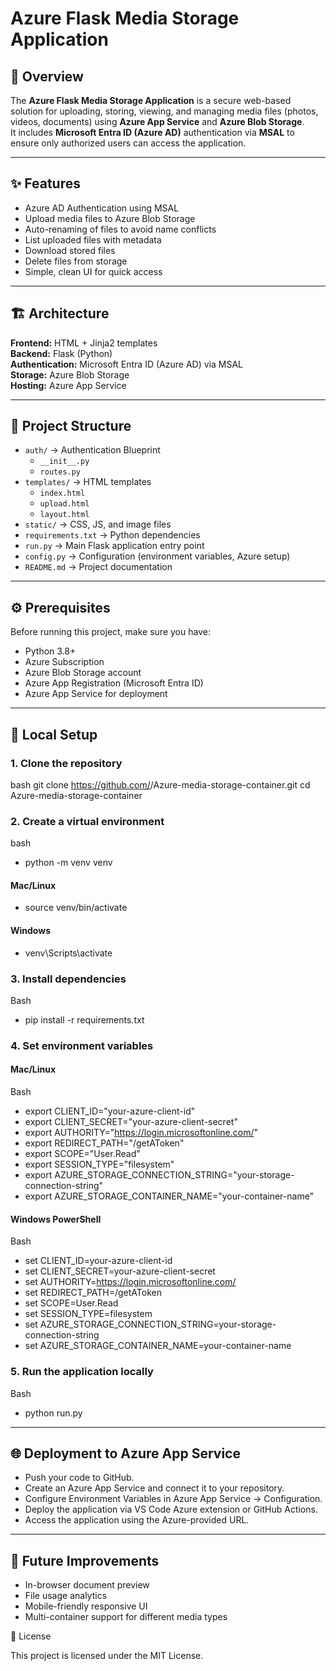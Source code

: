 # Azure Flask Media Storage Application

## 📌 Overview
The **Azure Flask Media Storage Application** is a secure web-based solution for uploading, storing, viewing, and managing media files (photos, videos, documents) using **Azure App Service** and **Azure Blob Storage**.  
It includes **Microsoft Entra ID (Azure AD)** authentication via **MSAL** to ensure only authorized users can access the application.

---

## ✨ Features
- Azure AD Authentication using MSAL
- Upload media files to Azure Blob Storage
- Auto-renaming of files to avoid name conflicts
- List uploaded files with metadata
- Download stored files
- Delete files from storage
- Simple, clean UI for quick access

---

## 🏗 Architecture
**Frontend:** HTML + Jinja2 templates  
**Backend:** Flask (Python)  
**Authentication:** Microsoft Entra ID (Azure AD) via MSAL  
**Storage:** Azure Blob Storage  
**Hosting:** Azure App Service

---

## 📂 Project Structure

- `auth/`                  → Authentication Blueprint  
  - `__init__.py`  
  - `routes.py`  
- `templates/`             → HTML templates  
  - `index.html`  
  - `upload.html`  
  - `layout.html`  
- `static/`                → CSS, JS, and image files  
- `requirements.txt`       → Python dependencies  
- `run.py`                 → Main Flask application entry point  
- `config.py`              → Configuration (environment variables, Azure setup)  
- `README.md`              → Project documentation

---

## ⚙️ Prerequisites
Before running this project, make sure you have:

- Python 3.8+
- Azure Subscription
- Azure Blob Storage account
- Azure App Registration (Microsoft Entra ID)
- Azure App Service for deployment

---

## 🚀 Local Setup

### 1. Clone the repository

bash
git clone https://github.com/<your-username>/Azure-media-storage-container.git
cd Azure-media-storage-container

### 2. Create a virtual environment

bash
- python -m venv venv

#### Mac/Linux

- source venv/bin/activate

#### Windows

- venv\Scripts\activate


### 3. Install dependencies 

Bash
- pip install -r requirements.txt

### 4. Set environment variables

#### Mac/Linux

Bash
- export CLIENT_ID="your-azure-client-id"
- export CLIENT_SECRET="your-azure-client-secret"
- export AUTHORITY="https://login.microsoftonline.com/<your-tenant-id>"
- export REDIRECT_PATH="/getAToken"
- export SCOPE="User.Read"
- export SESSION_TYPE="filesystem"
- export AZURE_STORAGE_CONNECTION_STRING="your-storage-connection-string"
- export AZURE_STORAGE_CONTAINER_NAME="your-container-name"

#### Windows PowerShell

Bash
- set CLIENT_ID=your-azure-client-id
- set CLIENT_SECRET=your-azure-client-secret
- set AUTHORITY=https://login.microsoftonline.com/<your-tenant-id>
- set REDIRECT_PATH=/getAToken
- set SCOPE=User.Read
- set SESSION_TYPE=filesystem
- set AZURE_STORAGE_CONNECTION_STRING=your-storage-connection-string
- set AZURE_STORAGE_CONTAINER_NAME=your-container-name


### 5. Run the application locally

Bash
- python run.py

---

## 🌐 Deployment to Azure App Service

- Push your code to GitHub.
- Create an Azure App Service and connect it to your repository.
- Configure Environment Variables in Azure App Service → Configuration.
- Deploy the application via VS Code Azure extension or GitHub Actions.
- Access the application using the Azure-provided URL.

---

## 🔮 Future Improvements

- In-browser document preview
- File usage analytics
- Mobile-friendly responsive UI
- Multi-container support for different media types
  
📝 License

This project is licensed under the MIT License.
